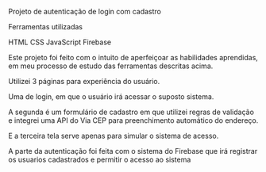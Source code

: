 Projeto de autenticação de login com cadastro

Ferramentas utilizadas

HTML CSS JavaScript Firebase

Este projeto foi feito com o intuito de aperfeiçoar as habilidades aprendidas, em meu processo de estudo das ferramentas descritas acima.

Utilizei 3 páginas para experiência do usuário.

Uma de login, em que o usuário irá acessar o suposto sistema.

A segunda é um formulário de cadastro em que utilizei regras de validação e integrei uma API do Via CEP para preenchimento automático do endereço.

E a terceira tela serve apenas para simular o sistema de acesso.

A parte da autenticação foi feita com o sistema do Firebase que irá registrar os usuarios cadastrados e permitir o acesso ao sistema